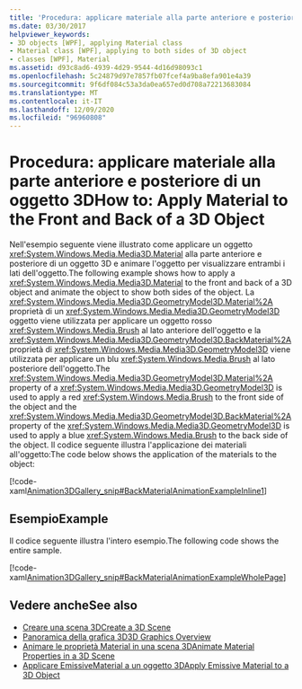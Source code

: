 ```yaml
---
title: 'Procedura: applicare materiale alla parte anteriore e posteriore di un oggetto 3D'
ms.date: 03/30/2017
helpviewer_keywords:
- 3D objects [WPF], applying Material class
- Material class [WPF], applying to both sides of 3D object
- classes [WPF], Material
ms.assetid: d93c8ad6-4939-4d29-9544-4d16d98093c1
ms.openlocfilehash: 5c24879d97e7857fb07fcef4a9ba8efa901e4a39
ms.sourcegitcommit: 9f6df084c53a3da0ea657ed0d708a72213683084
ms.translationtype: MT
ms.contentlocale: it-IT
ms.lasthandoff: 12/09/2020
ms.locfileid: "96960808"
---
```

# <a name="how-to-apply-material-to-the-front-and-back-of-a-3d-object"></a><span data-ttu-id="14215-102">Procedura: applicare materiale alla parte anteriore e posteriore di un oggetto 3D</span><span class="sxs-lookup"><span data-stu-id="14215-102">How to: Apply Material to the Front and Back of a 3D Object</span></span>
<span data-ttu-id="14215-103">Nell'esempio seguente viene illustrato come applicare un oggetto <xref:System.Windows.Media.Media3D.Material> alla parte anteriore e posteriore di un oggetto 3D e animare l'oggetto per visualizzare entrambi i lati dell'oggetto.</span><span class="sxs-lookup"><span data-stu-id="14215-103">The following example shows how to apply a <xref:System.Windows.Media.Media3D.Material> to the front and back of a 3D object and animate the object to show both sides of the object.</span></span> <span data-ttu-id="14215-104">La <xref:System.Windows.Media.Media3D.GeometryModel3D.Material%2A> proprietà di un <xref:System.Windows.Media.Media3D.GeometryModel3D> oggetto viene utilizzata per applicare un oggetto rosso <xref:System.Windows.Media.Brush> al lato anteriore dell'oggetto e la <xref:System.Windows.Media.Media3D.GeometryModel3D.BackMaterial%2A> proprietà di <xref:System.Windows.Media.Media3D.GeometryModel3D> viene utilizzata per applicare un blu <xref:System.Windows.Media.Brush> al lato posteriore dell'oggetto.</span><span class="sxs-lookup"><span data-stu-id="14215-104">The <xref:System.Windows.Media.Media3D.GeometryModel3D.Material%2A> property of a <xref:System.Windows.Media.Media3D.GeometryModel3D> is used to apply a red <xref:System.Windows.Media.Brush> to the front side of the object and the <xref:System.Windows.Media.Media3D.GeometryModel3D.BackMaterial%2A> property of the <xref:System.Windows.Media.Media3D.GeometryModel3D> is used to apply a blue <xref:System.Windows.Media.Brush> to the back side of the object.</span></span> <span data-ttu-id="14215-105">Il codice seguente illustra l'applicazione dei materiali all'oggetto:</span><span class="sxs-lookup"><span data-stu-id="14215-105">The code below shows the application of the materials to the object:</span></span>  
  
 [!code-xaml[Animation3DGallery_snip#BackMaterialAnimationExampleInline1](~/samples/snippets/csharp/VS_Snippets_Wpf/Animation3DGallery_snip/CS/BackMaterialAnimationExample.xaml#backmaterialanimationexampleinline1)]  
  
## <a name="example"></a><span data-ttu-id="14215-106">Esempio</span><span class="sxs-lookup"><span data-stu-id="14215-106">Example</span></span>  
 <span data-ttu-id="14215-107">Il codice seguente illustra l'intero esempio.</span><span class="sxs-lookup"><span data-stu-id="14215-107">The following code shows the entire sample.</span></span>  
  
 [!code-xaml[Animation3DGallery_snip#BackMaterialAnimationExampleWholePage](~/samples/snippets/csharp/VS_Snippets_Wpf/Animation3DGallery_snip/CS/BackMaterialAnimationExample.xaml#backmaterialanimationexamplewholepage)]  
  
## <a name="see-also"></a><span data-ttu-id="14215-108">Vedere anche</span><span class="sxs-lookup"><span data-stu-id="14215-108">See also</span></span>

- [<span data-ttu-id="14215-109">Creare una scena 3D</span><span class="sxs-lookup"><span data-stu-id="14215-109">Create a 3D Scene</span></span>](how-to-create-a-3-d-scene.md)
- [<span data-ttu-id="14215-110">Panoramica della grafica 3D</span><span class="sxs-lookup"><span data-stu-id="14215-110">3D Graphics Overview</span></span>](3-d-graphics-overview.md)
- [<span data-ttu-id="14215-111">Animare le proprietà Material in una scena 3D</span><span class="sxs-lookup"><span data-stu-id="14215-111">Animate Material Properties in a 3D Scene</span></span>](how-to-animate-material-properties-in-a-3-d-scene.md)
- [<span data-ttu-id="14215-112">Applicare EmissiveMaterial a un oggetto 3D</span><span class="sxs-lookup"><span data-stu-id="14215-112">Apply Emissive Material to a 3D Object</span></span>](how-to-apply-emissive-material-to-a-3-d-object.md)
